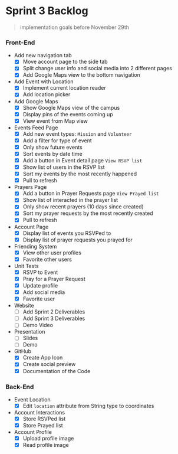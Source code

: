 <!-- @format -->

# Sprint 3 Backlog

> implementation goals before November 29th

### Front-End

- Add new navigation tab
  - [x] Move account page to the side tab
  - [x] Split change user info and social media into 2 different pages
  - [x] Add Google Maps view to the bottom navigation
- Add Event with Location
  - [x] Implement current location reader
  - [x] Add location picker
- Add Google Maps
  - [x] Show Google Maps view of the campus
  - [x] Display pins of the events coming up
  - [x] View event from Map view
- Events Feed Page
  - [x] Add new event types: `Mission` and `Volunteer`
  - [x] Add a filter for type of event
  - [x] Only show future events
  - [x] Sort events by date time
  - [x] Add a button in Event detail page `View RSVP list`
  - [x] Show list of users in the RSVP list
  - [x] Sort my events by the most recently happened
  - [x] Pull to refresh
- Prayers Page
  - [x] Add a button in Prayer Requests page `View Prayed list`
  - [x] Show list of interacted in the prayer list
  - [x] Only show recent prayers (10 days since created)
  - [x] Sort my prayer requests by the most recently created
  - [x] Pull to refresh
- Account Page
  - [x] Display list of events you RSVPed to
  - [x] Display list of prayer requests you prayed for
- Friending System
  - [x] View other user profiles
  - [x] Favorite other users
- Unit Tests
  - [x] RSVP to Event
  - [x] Pray for a Prayer Request
  - [x] Update profile
  - [x] Add social media
  - [x] Favorite user
- Website
  - [ ] Add Sprint 2 Deliverables
  - [ ] Add Sprint 3 Deliverables
  - [ ] Demo Video
- Presentation
  - [ ] Slides
  - [ ] Demo
- GitHub
  - [x] Create App Icon
  - [x] Create social preview
  - [x] Documentation of the Code

### Back-End

- Event Location
  - [x] Edit `location` attribute from String type to coordinates
- Account Interactions
  - [x] Store RSVPed list
  - [x] Store Prayed list
- Account Profile
  - [x] Upload profile image
  - [x] Read profile image
